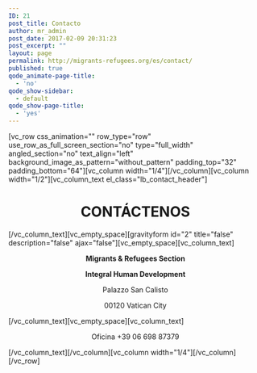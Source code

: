 ```yaml
---
ID: 21
post_title: Contacto
author: mr_admin
post_date: 2017-02-09 20:31:23
post_excerpt: ""
layout: page
permalink: http://migrants-refugees.org/es/contact/
published: true
qode_animate-page-title:
  - 'no'
qode_show-sidebar:
  - default
qode_show-page-title:
  - 'yes'
---
```

[vc_row css_animation="" row_type="row" use_row_as_full_screen_section="no" type="full_width" angled_section="no" text_align="left" background_image_as_pattern="without_pattern" padding_top="32" padding_bottom="64"][vc_column width="1/4"][/vc_column][vc_column width="1/2"][vc_column_text el_class="lb_contact_header"]
<h1 style="text-align: center;">CONTÁCTENOS</h1>
[/vc_column_text][vc_empty_space][gravityform id="2" title="false" description="false" ajax="false"][vc_empty_space][vc_column_text]
<p style="text-align: center;"><strong>Migrants &amp; Refugees Section</strong></p>
<p style="text-align: center;"><strong>Integral Human Development</strong></p>
<p style="text-align: center;">Palazzo San Calisto</p>
<p style="text-align: center;">00120 Vatican City</p>
[/vc_column_text][vc_empty_space][vc_column_text]
<p style="text-align: center;">Oficina +39 06 698 87379</p>
[/vc_column_text][/vc_column][vc_column width="1/4"][/vc_column][/vc_row]